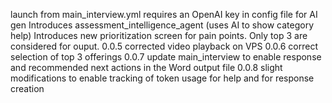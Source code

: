 launch from main_interview.yml
requires an OpenAI key in config file for AI gen
Introduces assessment_intelligence_agent (uses AI to show category help) 
Introduces new prioritization screen for pain points. Only top 3 are considered for ouput.
0.0.5 corrected video playback on VPS
0.0.6 correct selection of top 3 offerings
0.0.7 update main_interview to enable response and recommended next actions in the Word output file
0.0.8 slight modifications to enable tracking of token usage for help and for response creation
